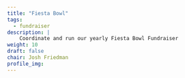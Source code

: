 ```yaml
---
title: "Fiesta Bowl"
tags:
  - fundraiser
description: |
    Coordinate and run our yearly Fiesta Bowl Fundraiser
weight: 10
draft: false
chair: Josh Friedman
profile_img:
---
```

